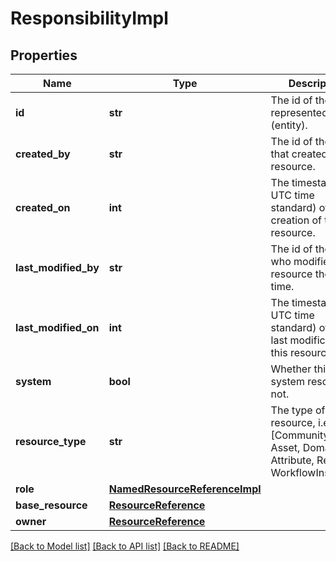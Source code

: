 # ResponsibilityImpl

## Properties
Name | Type | Description | Notes
------------ | ------------- | ------------- | -------------
**id** | **str** | The id of the represented object (entity). | 
**created_by** | **str** | The id of the user that created this resource. | [optional] 
**created_on** | **int** | The timestamp (in UTC time standard) of the creation of this resource. | [optional] 
**last_modified_by** | **str** | The id of the user who modified this resource the last time. | [optional] 
**last_modified_on** | **int** | The timestamp (in UTC time standard) of the last modification of this resource. | [optional] 
**system** | **bool** | Whether this is a system resource or not. | [optional] 
**resource_type** | **str** | The type of this resource, i.e. [Community, Asset, Domain, Attribute, Relation, WorkflowInstance]. | 
**role** | [**NamedResourceReferenceImpl**](NamedResourceReferenceImpl.md) |  | [optional] 
**base_resource** | [**ResourceReference**](ResourceReference.md) |  | [optional] 
**owner** | [**ResourceReference**](ResourceReference.md) |  | [optional] 

[[Back to Model list]](../README.md#documentation-for-models) [[Back to API list]](../README.md#documentation-for-api-endpoints) [[Back to README]](../README.md)


